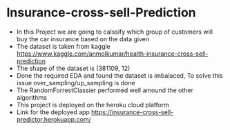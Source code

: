 # Insurance-cross-sell-Prediction
* In this Project we are going to calssify which group of customers will buy the car insurance based on the data given
* The dataset is taken from kaggle https://www.kaggle.com/anmolkumar/health-insurance-cross-sell-prediction
* The shape of the dataset is (381109, 12)
* Done the required EDA and found the dataset is imbalaced, To solve this issue over_sampling/up_sampling is done
* The RandomForrestClassier performed well amound the other algorithms
* This project is deployed on the heroku cloud platform
* Link for the deployed app  https://insurance-cross-sell-predictor.herokuapp.com/
